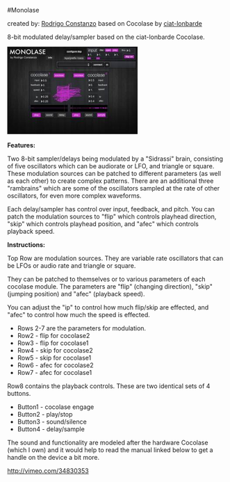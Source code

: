 #Monolase

created by: [Rodrigo Constanzo](http://www.rodrigoconstanzo.com)
based on Cocolase by [ciat-lonbarde](http://www.ciat-lonbarde.net)


8-bit modulated delay/sampler based on the ciat-lonbarde Cocolase.

![](monolase.jpg)

**Features:**

Two 8-bit sampler/delays being modulated by a "Sidrassi" brain, consisting of five oscillators which can be audiorate or LFO, and triangle or square.
These modulation sources can be patched to different parameters (as well as each other) to create complex patterns. There are an additional three "rambrains" which are some of the oscillators sampled at the rate of other oscillators, for even more complex waveforms.

Each delay/sampler has control over input, feedback, and pitch. You can patch the modulation sources to "flip" which controls playhead direction, "skip" which controls playhead position, and "afec" which controls playback speed.


**Instructions:**

Top Row are modulation sources. They are variable
rate oscillators that can be LFOs or audio rate and triangle or square.

They can be patched to themselves or to various parameters of each cocolase module. The parameters are "flip" (changing direction), "skip" (jumping position) and "afec" (playback speed).

You can adjust the "ip" to control how much flip/skip are effected, and "afec" to control how much the speed is effected.

* Rows 2-7 are the parameters for modulation.
* Row2 - flip for cocolase2
* Row3 - flip for cocolase1
* Row4 - skip for cocolase2
* Row5 - skip for cocolase1
* Row6 - afec for cocolase2
* Row7 - afec for cocolase1

Row8 contains the playback controls. These are two identical sets of 4 buttons.

* Button1 - cocolase engage
* Button2 - play/stop
* Button3 - sound/silence
* Button4 - delay/sample

The sound and functionality are modeled after the hardware Cocolase (which I own) and it would help to read the manual linked below to get a handle on the device a bit more.

http://vimeo.com/34830353
